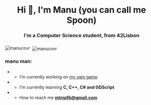 <h1 align="center">Hi 👋, I'm Manu (you can call me Spoon)</h1>
<h3 align="center">I'm a Computer Science student, from 42Lisbon</h3>

###


<p><img align="left" src="https://github-readme-stats.vercel.app/api/top-langs?username=manucovr&show_icons=true&locale=en&layout=compact" alt="manucovr" /></p>

<p>&nbsp;<img align="center" src="https://github-readme-stats.vercel.app/api?username=manucovr&show_icons=true&locale=en" alt="manucovr" /></p>



<h3 align="left">manu man:</h3>

- - I’m currently working on [my own game](https://github.com/ManuCovr/Behind)

- - I’m currently learning **C, C++, C# and GDScript**

- - How to reach me **mtmpfb@gmail.com**


